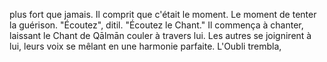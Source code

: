 plus fort que jamais. Il comprit que c'était le moment. Le moment de tenter la guérison. "Écoutez", ditil. "Écoutez le Chant." Il commença à chanter, laissant le Chant de Qālmān couler à travers lui. Les autres se joignirent à lui, leurs voix se mêlant en une harmonie parfaite. L'Oubli trembla,
